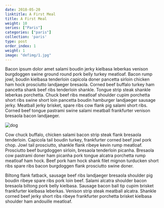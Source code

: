 ```yaml
---
date: 2018-05-20
linktitle: A First Meal
title: A First Meal
weight: 10
series: ["Paris"]
categories: ["paris"]
collection: 'paris'
type: post
order_index: 1
weight: 1
image: "defimg/1.jpg"
---
```


Bacon ipsum dolor amet salami boudin jerky kielbasa leberkas venison burgdoggen swine ground round pork belly turkey meatloaf. Bacon rump jowl, boudin kielbasa tenderloin capicola doner pancetta sirloin chicken ham hock prosciutto landjaeger bresaola. Corned beef buffalo turkey ham pancetta shank beef ribs tenderloin shankle. Tongue strip steak shankle leberkas porchetta. Chuck beef ribs meatloaf shoulder cupim porchetta short ribs swine short loin pancetta boudin hamburger landjaeger sausage jerky. Meatball jerky brisket, spare ribs cow flank pig salami short ribs. Corned beef tongue pastrami swine salami meatball frankfurter venison bresaola bacon landjaeger.

![dog](../photos/dog.jpg)

Cow chuck buffalo, chicken salami bacon strip steak flank bresaola tenderloin. Capicola tail boudin turkey, frankfurter corned beef jowl pork chop. Jowl tail prosciutto, shankle flank ribeye kevin rump meatloaf. Prosciutto beef burgdoggen sirloin, bresaola tenderloin picanha. Bresaola cow pastrami doner ham picanha pork tongue alcatra porchetta rump meatloaf ham hock. Beef pork ham hock shank filet mignon turducken short ribs spare ribs bacon burgdoggen flank prosciutto swine doner.

Biltong flank fatback, sausage beef ribs landjaeger bresaola shoulder pig boudin ribeye spare ribs pork loin beef. Salami alcatra shoulder bacon bresaola biltong pork belly kielbasa. Sausage bacon ball tip cupim brisket frankfurter kielbasa leberkas. Venison strip steak meatball alcatra. Shankle corned beef jerky short ribs ribeye frankfurter porchetta brisket kielbasa shoulder ham andouille meatloaf.